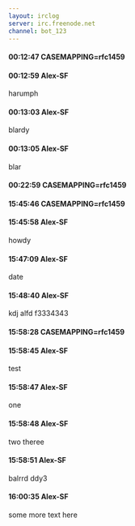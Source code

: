 ```yaml
---
layout: irclog
server: irc.freenode.net
channel: bot_123
---
```


#### 00:12:47 CASEMAPPING=rfc1459
#### 00:12:59 Alex-SF
 harumph
#### 00:13:03 Alex-SF
 blardy
#### 00:13:05 Alex-SF
 blar
#### 00:22:59 CASEMAPPING=rfc1459
#### 15:45:46 CASEMAPPING=rfc1459
#### 15:45:58 Alex-SF
 howdy
#### 15:47:09 Alex-SF
 date
#### 15:48:40 Alex-SF
 kdj alfd f3334343
#### 15:58:28 CASEMAPPING=rfc1459
#### 15:58:45 Alex-SF
 test
#### 15:58:47 Alex-SF
 one
#### 15:58:48 Alex-SF
 two theree
#### 15:58:51 Alex-SF
 balrrd ddy3
#### 16:00:35 Alex-SF
 some more text here
